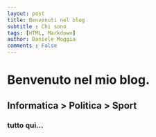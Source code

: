 ```yaml
---
layout: post
title: Benvenuti nel blog
subtitle : Chi sono 
tags: [HTML, Markdown]
author: Daniele Moggia
comments : False
---
```


# Benvenuto nel mio blog.
## Informatica > Politica > Sport

### tutto qui...